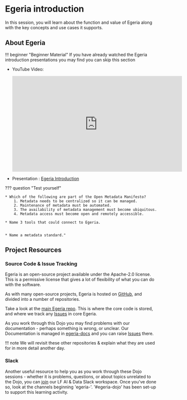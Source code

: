 <!-- SPDX-License-Identifier: CC-BY-4.0 -->
<!-- Copyright Contributors to the ODPi Egeria project 2021. -->

# Egeria introduction

In this session, you will learn about the function and value of Egeria
along with the key concepts and use cases it supports.

## About Egeria

!!! beginner "Beginner Material"
    If you have already watched the Egeria introduction presentations you may find you
    can skip this section

* YouTube Video:
  <div class="video-wrapper">
  <iframe width="560" height="315" src="https://www.youtube.com/embed/s249ofNoETY" title="YouTube video player" frameborder="0" allow="accelerometer; autoplay; clipboard-write; encrypted-media; gyroscope; picture-in-picture" allowfullscreen></iframe>
  </div> 
  
* Presentation : [Egeria Introduction](https://github.com/odpi/data-governance/raw/master/workshops/may-2020/egeria-dojo-day-1-1-introduction.pptx)
 

??? question "Test yourself"

    * Which of the following are part of the Open Metadata Manifesto?
        1. Metadata needs to be centralized so it can be managed.
        2. Maintenance of metadata must be automated.
        3. The availability of metadata management must become ubiquitous.
        4. Metadata access must become open and remotely accessible.

    * Name 3 tools that could connect to Egeria.


    * Name a metadata standard."

## Project Resources

### Source Code & Issue Tracking

Egeria is an open-source project available under the Apache-2.0 license. This is a permissive license that gives a lot of flexibility of what you can do with the software.

As with many open-source projects, Egeria is hosted on [GitHub](https://github.com), and divided into a number of repositories. 

Take a look at the [main Egeria repo](https://github.com/odpi/egeria). This is where the core code is stored, and where we track any [Issues](https://github.com/odpi/egeria/issues) in core Egeria.

As you work through this Dojo you may find problems with our documentation - perhaps something is wrong, or unclear. Our Documentation is managed in [egeria-docs](https://github.com/odpi/egeria-docs) and you can raise [Issues](https://github.com/odpi/egeria-docs/issues) there.

!!! note
    We will revisit these other repositories & explain what they are used for in more detail another day.

### Slack 

Another useful resource to help you as you work through these Dojo sessions - whether it is problems, questions, or about topics unrelated to the Dojo, you can [join](https://slack.lfai.foundation) our LF AI & Data Slack workspace. Once you've done so, look at the channels beginning 'egeria-'. '#egeria-dojo' has been set-up to support this learning activity.
